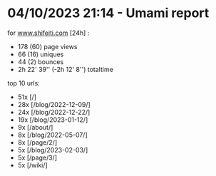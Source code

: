 # 04/10/2023 21:14 - Umami report
for www.shifeiti.com [24h] :

 - 178 (60) page views
 - 66 (16) uniques
 - 44 (2) bounces
 - 2h 22' 39'' (-2h 12' 8'') totaltime


top 10 urls:
 - 51x [/]
 - 28x [/blog/2022-12-09/]
 - 24x [/blog/2022-12-22/]
 - 19x [/blog/2023-01-12/]
 - 9x [/about/]
 - 8x [/blog/2022-05-07/]
 - 8x [/page/2/]
 - 5x [/blog/2023-02-03/]
 - 5x [/page/3/]
 - 5x [/wiki/]


